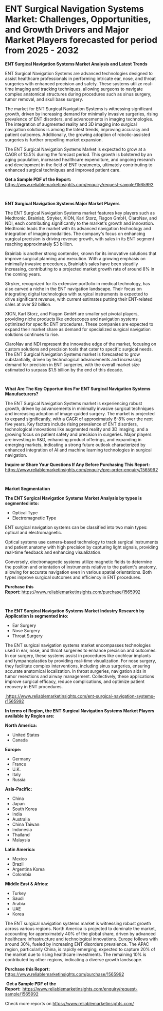 <p><h1>ENT Surgical Navigation Systems Market: Challenges, Opportunities, and Growth Drivers and Major Market Players forecasted for period from 2025 - 2032</h1></p><p><strong>ENT Surgical Navigation Systems Market Analysis and Latest Trends</strong></p>
<p><p>ENT Surgical Navigation Systems are advanced technologies designed to assist healthcare professionals in performing intricate ear, nose, and throat surgeries with enhanced precision and safety. These systems utilize real-time imaging and tracking techniques, allowing surgeons to navigate complex anatomical structures during procedures such as sinus surgery, tumor removal, and skull base surgery.</p><p>The market for ENT Surgical Navigation Systems is witnessing significant growth, driven by increasing demand for minimally invasive surgeries, rising prevalence of ENT disorders, and advancements in imaging technologies. The integration of augmented reality and 3D imaging into surgical navigation solutions is among the latest trends, improving accuracy and patient outcomes. Additionally, the growing adoption of robotic-assisted surgeries is further propelling market expansion. </p><p>The ENT Surgical Navigation Systems Market is expected to grow at a CAGR of 13.5% during the forecast period. This growth is bolstered by an aging population, increased healthcare expenditure, and ongoing research and development in the field of ENT treatments, ultimately contributing to enhanced surgical techniques and improved patient care.</p></p>
<p><strong>Get a Sample PDF of the Report:&nbsp;</strong> <a href="https://www.reliablemarketinsights.com/enquiry/request-sample/1565992?utm_campaign=1558&utm_medium=2&utm_source=Github&utm_content=ia&utm_term=04032025&utm_id=ent-surgical-navigation-systems">https://www.reliablemarketinsights.com/enquiry/request-sample/1565992</a></p>
<p>&nbsp;</p>
<p><strong>ENT Surgical Navigation Systems Major Market Players</strong></p>
<p><p>The ENT Surgical Navigation Systems market features key players such as Medtronic, Brainlab, Stryker, XION, Karl Storz, Fiagon GmbH, ClaroNav, and NDI, each contributing significantly to the market's growth and innovation. Medtronic leads the market with its advanced navigation technology and integration of imaging modalities. The company's focus on enhancing surgical precision is driving revenue growth, with sales in its ENT segment reaching approximately $3 billion.</p><p>Brainlab is another strong contender, known for its innovative solutions that improve surgical planning and execution. With a growing emphasis on minimally invasive procedures, Brainlab’s sales have been steadily increasing, contributing to a projected market growth rate of around 8% in the coming years.</p><p>Stryker, recognized for its extensive portfolio in medical technology, has also carved a niche in the ENT navigation landscape. Their focus on integrating digital technologies with surgical instruments is expected to drive significant revenue, with current estimates putting their ENT-related sales at over $2 billion.</p><p>XION, Karl Storz, and Fiagon GmbH are smaller yet pivotal players, providing niche products like endoscopes and navigation systems optimized for specific ENT procedures. These companies are expected to expand their market share as demand for specialized surgical navigation solutions continues to rise.</p><p>ClaroNav and NDI represent the innovative edge of the market, focusing on custom solutions and precision tools that cater to specific surgical needs. The ENT Surgical Navigation Systems market is forecasted to grow substantially, driven by technological advancements and increasing demand for precision in ENT surgeries, with the overall market size estimated to surpass $1.5 billion by the end of this decade.</p></p>
<p>&nbsp;</p>
<p><strong>What Are The Key Opportunities For ENT Surgical Navigation Systems Manufacturers?</strong></p>
<p><p>The ENT Surgical Navigation Systems market is experiencing robust growth, driven by advancements in minimally invasive surgical techniques and increasing adoption of image-guided surgery. The market is projected to expand significantly, with a CAGR of approximately 6-8% over the next five years. Key factors include rising prevalence of ENT disorders, technological innovations like augmented reality and 3D imaging, and a growing focus on patient safety and precision in surgeries. Major players are investing in R&D, enhancing product offerings, and expanding in emerging markets, indicating a strong future outlook characterized by enhanced integration of AI and machine learning technologies in surgical navigation.</p></p>
<p><strong>Inquire or Share Your Questions If Any Before Purchasing This Report:</strong> <a href="https://www.reliablemarketinsights.com/enquiry/pre-order-enquiry/1565992?utm_campaign=1558&utm_medium=2&utm_source=Github&utm_content=ia&utm_term=04032025&utm_id=ent-surgical-navigation-systems">https://www.reliablemarketinsights.com/enquiry/pre-order-enquiry/1565992</a></p>
<p>&nbsp;</p>
<p><strong>Market Segmentation</strong></p>
<p><strong>The ENT Surgical Navigation Systems Market Analysis by types is segmented into:</strong></p>
<p><ul><li>Optical Type</li><li>Electromagnetic Type</li></ul></p>
<p><p>ENT surgical navigation systems can be classified into two main types: optical and electromagnetic. </p><p>Optical systems use camera-based technology to track surgical instruments and patient anatomy with high precision by capturing light signals, providing real-time feedback and enhancing visualization. </p><p>Conversely, electromagnetic systems utilize magnetic fields to determine the position and orientation of instruments relative to the patient's anatomy, allowing for accurate navigation even in various spatial orientations. Both types improve surgical outcomes and efficiency in ENT procedures.</p></p>
<p><strong>Purchase this Report:&nbsp;</strong><a href="https://www.reliablemarketinsights.com/purchase/1565992?utm_campaign=1558&utm_medium=2&utm_source=Github&utm_content=ia&utm_term=04032025&utm_id=ent-surgical-navigation-systems">https://www.reliablemarketinsights.com/purchase/1565992</a></p>
<p>&nbsp;</p>
<p><strong>The ENT Surgical Navigation Systems Market Industry Research by Application is segmented into:</strong></p>
<p><ul><li>Ear Surgery</li><li>Nose Surgery</li><li>Throat Surgery</li></ul></p>
<p><p>The ENT surgical navigation systems market encompasses technologies used in ear, nose, and throat surgeries to enhance precision and outcomes. In ear surgery, these systems assist in procedures like cochlear implants and tympanoplasties by providing real-time visualization. For nose surgery, they facilitate complex interventions, including sinus surgeries, ensuring accurate anatomical localization. In throat surgeries, navigation aids in tumor resections and airway management. Collectively, these applications improve surgical efficacy, reduce complications, and optimize patient recovery in ENT procedures.</p></p>
<p><a href="https://www.reliablemarketinsights.com/ent-surgical-navigation-systems-r1565992?utm_campaign=1558&utm_medium=2&utm_source=Github&utm_content=ia&utm_term=04032025&utm_id=ent-surgical-navigation-systems">&nbsp;https://www.reliablemarketinsights.com/ent-surgical-navigation-systems-r1565992</a></p>
<p><strong>In terms of Region, the ENT Surgical Navigation Systems Market Players available by Region are:</strong></p>
<p>
    <p> <strong> North America: </strong>
        <ul>
            <li>United States</li>
            <li>Canada</li>
        </ul>
        </p> 
    <p> <strong> Europe: </strong>
        <ul>
            <li>Germany</li>
            <li>France</li>
            <li>U.K.</li>
            <li>Italy</li>
            <li>Russia</li>
        </ul>
        </p> 
    <p> <strong> Asia-Pacific: </strong>
        <ul>
            <li>China</li>
            <li>Japan</li>
            <li>South Korea</li>
            <li>India</li>
            <li>Australia</li>
            <li>China Taiwan</li>
            <li>Indonesia</li>
            <li>Thailand</li>
            <li>Malaysia</li>
        </ul>
        </p> 
    <p> <strong> Latin America: </strong>
        <ul>
            <li>Mexico</li>
            <li>Brazil</li>
            <li>Argentina Korea</li>
            <li>Colombia</li>
        </ul>
        </p> 
    <p> <strong> Middle East & Africa: </strong>
        <ul>
            <li>Turkey</li>
            <li>Saudi</li>
            <li>Arabia</li>
            <li>UAE</li>
            <li>Korea</li>
        </ul>
    </p>
    </p>
<p><p>The ENT surgical navigation systems market is witnessing robust growth across various regions. North America is projected to dominate the market, accounting for approximately 40% of the global share, driven by advanced healthcare infrastructure and technological innovations. Europe follows with around 30%, fueled by increasing ENT disorders prevalence. The APAC region, particularly China, is rapidly emerging, expected to capture 20% of the market due to rising healthcare investments. The remaining 10% is contributed by other regions, indicating a diverse growth landscape.</p></p>
<p><strong>Purchase this Report: </strong><a href="https://www.reliablemarketinsights.com/purchase/1565992?utm_campaign=1558&utm_medium=2&utm_source=Github&utm_content=ia&utm_term=04032025&utm_id=ent-surgical-navigation-systems">https://www.reliablemarketinsights.com/purchase/1565992</a></p>
<p>&nbsp;<strong>Get a Sample PDF of the Report:&nbsp;&nbsp;</strong><a href="https://www.reliablemarketinsights.com/enquiry/request-sample/1565992?utm_campaign=1558&utm_medium=2&utm_source=Github&utm_content=ia&utm_term=04032025&utm_id=ent-surgical-navigation-systems">https://www.reliablemarketinsights.com/enquiry/request-sample/1565992</a></p>
<p><strong></strong></p>
<p>Check more reports on <a href="https://www.reliablemarketinsights.com/?utm_campaign=1558&utm_medium=2&utm_source=Github&utm_content=ia&utm_term=04032025&utm_id=ent-surgical-navigation-systems">https://www.reliablemarketinsights.com/</a></p>